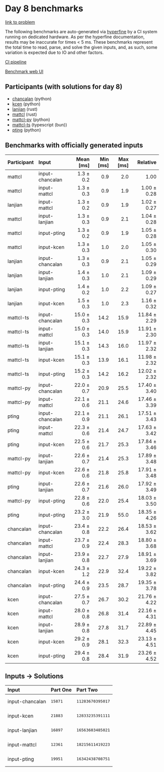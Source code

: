 # Day 8 benchmarks

[link to problem](https://adventofcode.com/2023/day/8)

The following benchmarks are auto-generated via
[hyperfine](https://github.com/sharkdp/hyperfine) by a CI system running on
dedicated hardware. As per the hyperfine documentation, results may be
inaccurate for times < 5 ms. These benchmarks represent the total time to read,
parse, and solve the given inputs, and, as such, some variation is expected due
to IO and other factors.

[CI pipeline](http://ci.papercode.net:8080/teams/main/pipelines/aoc2023)

[Benchmark web UI](https://aoc.ancalagon.black)


## Participants (with solutions for day 8)

- [chancalan](https://github.com/chancalan/aoc2023) (python)
- [kcen](https://github.com/kcen/aoc2023) (python)
- [lanjian](https://github.com/lanjian/aoc-2023) (rust)
- [mattcl](https://github.com/mattcl/aoc2023) (rust)
- [mattcl-py](https://github.com/mattcl/aoc2023-py) (python)
- [mattcl-ts](https://github.com/mattcl/aoc2023-js) (typescript (bun))
- [pting](https://github.com/pting/aoc2023) (python)


## Benchmarks with officially generated inputs

| Participant | Input | Mean [ms] | Min [ms] | Max [ms] | Relative |
|:---|:---|---:|---:|---:|---:|
| mattcl | input-chancalan | 1.3 ± 0.2 | 0.9 | 2.0 | 1.00 |
| mattcl | input-mattcl | 1.3 ± 0.3 | 0.9 | 1.9 | 1.00 ± 0.28 |
| lanjian | input-mattcl | 1.3 ± 0.2 | 0.9 | 1.9 | 1.02 ± 0.27 |
| mattcl | input-lanjian | 1.3 ± 0.3 | 0.9 | 2.1 | 1.04 ± 0.28 |
| mattcl | input-pting | 1.3 ± 0.2 | 0.9 | 1.9 | 1.05 ± 0.28 |
| mattcl | input-kcen | 1.3 ± 0.3 | 1.0 | 2.0 | 1.05 ± 0.30 |
| lanjian | input-chancalan | 1.3 ± 0.3 | 0.9 | 2.1 | 1.05 ± 0.29 |
| lanjian | input-lanjian | 1.4 ± 0.3 | 1.0 | 2.1 | 1.09 ± 0.29 |
| lanjian | input-pting | 1.4 ± 0.2 | 1.0 | 2.2 | 1.09 ± 0.27 |
| lanjian | input-kcen | 1.5 ± 0.3 | 1.0 | 2.3 | 1.16 ± 0.32 |
| mattcl-ts | input-chancalan | 15.0 ± 0.3 | 14.2 | 15.9 | 11.84 ± 2.29 |
| mattcl-ts | input-mattcl | 15.0 ± 0.3 | 14.0 | 15.9 | 11.91 ± 2.30 |
| mattcl-ts | input-lanjian | 15.1 ± 0.3 | 14.3 | 16.0 | 11.97 ± 2.32 |
| mattcl-ts | input-kcen | 15.1 ± 0.3 | 13.9 | 16.1 | 11.98 ± 2.32 |
| mattcl-ts | input-pting | 15.2 ± 0.3 | 14.2 | 16.2 | 12.02 ± 2.32 |
| mattcl-py | input-chancalan | 22.0 ± 0.7 | 20.9 | 25.5 | 17.40 ± 3.40 |
| mattcl-py | input-mattcl | 22.1 ± 0.6 | 21.1 | 24.6 | 17.46 ± 3.39 |
| pting | input-chancalan | 22.1 ± 0.9 | 21.1 | 26.1 | 17.51 ± 3.43 |
| pting | input-mattcl | 22.3 ± 0.6 | 21.4 | 24.7 | 17.63 ± 3.42 |
| pting | input-kcen | 22.5 ± 0.6 | 21.7 | 25.3 | 17.84 ± 3.46 |
| mattcl-py | input-lanjian | 22.6 ± 0.7 | 21.4 | 25.3 | 17.89 ± 3.48 |
| mattcl-py | input-kcen | 22.6 ± 0.6 | 21.8 | 25.8 | 17.91 ± 3.48 |
| pting | input-lanjian | 22.6 ± 0.7 | 21.6 | 26.0 | 17.92 ± 3.49 |
| mattcl-py | input-pting | 22.8 ± 0.6 | 22.0 | 25.4 | 18.03 ± 3.50 |
| pting | input-pting | 23.2 ± 3.0 | 21.9 | 55.0 | 18.35 ± 4.26 |
| chancalan | input-chancalan | 23.4 ± 0.8 | 22.2 | 26.4 | 18.53 ± 3.62 |
| chancalan | input-mattcl | 23.7 ± 0.9 | 22.4 | 28.3 | 18.80 ± 3.68 |
| chancalan | input-lanjian | 23.9 ± 0.8 | 22.7 | 27.9 | 18.91 ± 3.69 |
| chancalan | input-kcen | 24.3 ± 1.2 | 22.9 | 32.4 | 19.22 ± 3.82 |
| chancalan | input-pting | 24.4 ± 0.9 | 23.5 | 28.7 | 19.35 ± 3.78 |
| kcen | input-chancalan | 27.5 ± 0.7 | 26.7 | 30.2 | 21.76 ± 4.22 |
| kcen | input-mattcl | 28.0 ± 0.8 | 26.8 | 31.4 | 22.16 ± 4.31 |
| kcen | input-lanjian | 28.9 ± 0.8 | 27.8 | 31.7 | 22.89 ± 4.45 |
| kcen | input-kcen | 29.2 ± 0.9 | 28.1 | 32.3 | 23.13 ± 4.51 |
| kcen | input-pting | 29.4 ± 0.8 | 28.4 | 31.9 | 23.26 ± 4.52 |


## Inputs -> Solutions

| Input | Part One | Part Two |
|:---|:---|:---|
|input-chancalan|<pre>15871</pre>|<pre>11283670395017</pre>|
|input-kcen|<pre>21883</pre>|<pre>12833235391111</pre>|
|input-lanjian|<pre>16897</pre>|<pre>16563603485021</pre>|
|input-mattcl|<pre>12361</pre>|<pre>18215611419223</pre>|
|input-pting|<pre>19951</pre>|<pre>16342438708751</pre>|